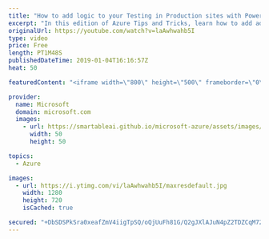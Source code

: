 ```yaml
---
title: "How to add logic to your Testing in Production sites with PowerShell | Azure Tips and Tricks"
excerpt: "In this edition of Azure Tips and Tricks, learn how to add additional logic by using PowerShell to automatically distribute the load between your production and deployment slot sites with the Testing in Production feature.    For more Azure tips and tricks, visit: http://azuredev.tips   Get started with"
originalUrl: https://youtube.com/watch?v=laAwhwahb5I
type: video
price: Free
length: PT1M48S
publishedDateTime: 2019-01-04T16:16:57Z
heat: 50

featuredContent: "<iframe width=\"800\" height=\"500\" frameborder=\"0\" src=\"https://www.youtube.com/embed/laAwhwahb5I\" allow=\"accelerometer; autoplay; encrypted-media; gyroscope; picture-in-picture\" allowfullscreen></iframe>"

provider:
  name: Microsoft
  domain: microsoft.com
  images:
    - url: https://smartableai.github.io/microsoft-azure/assets/images/organizations/microsoft.com-50x50.jpg
      width: 50
      height: 50

topics:
  - Azure

images:
  - url: https://i.ytimg.com/vi/laAwhwahb5I/maxresdefault.jpg
    width: 1280
    height: 720
    isCached: true

secured: "+DbSDSPkSra0xeafZmV4iigTpSQ/oQjUuFh81G/Q2gJXlAJuN4pZ2TDZCqM72uGLAdIXl3jVe2nqd2TcHvOpmreoXiKeAhrqVmL4lce9DK4A8Y+TukqlGQzC0mMZPnNE7eNqRTp1NKNNsSfMzxhxhshbk2IK82bSY7KplKp5YIisl5rwBXAbuZvmxNs9cTqNmgiv78vXid8haV716kb/2yNagohBqI/TZzjI2VsTPYjXoFF1K+QFyEt/SBrvBsGmUKt3hIRVeeXnkQ/BVA4pfEWgpwpn9F9KfyDvAmbDNNko4ueyO/RTUUzUjVX77+56phTss65IjhCt1OgNgU9hYJ7yeWVSfQMMbwR9vbELt69cQwVkNy30bGzYUbBBtVPnQoFf6uTjphQngXaPM1kU/nT3Zlutn1WF5V7U7rxLiLzYoDGdRLpT5p2W0io6yJqa;CmMB1Fcv4KD95ijmOd/Taw=="
---
```


